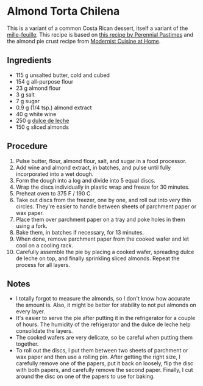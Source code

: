 # Almond Torta Chilena

This is a variant of a common Costa Rican dessert, itself a variant of the [mille-feuille](https://en.wikipedia.org/wiki/Mille-feuille). This recipe is based on [this recipe by Perennial Pastimes](https://perennialpastimes.com/2012/11/26/recipe-dulce-de-leche-pastry-cake/) and the almond pie crust recipe from [Modernist Cuisine at Home](https://modernistcuisine.com/books/modernist-cuisine-at-home/).

## Ingredients

* 115 g unsalted butter, cold and cubed
* 154 g all-purpose flour
* 23 g almond flour
* 3 g salt
* 7 g sugar
* 0.9 g (1/4 tsp.) almond extract
* 40 g white wine
* 250 g [dulce de leche](https://en.wikipedia.org/wiki/Dulce_de_leche)
* 150 g sliced almonds

## Procedure

1. Pulse butter, flour, almond flour, salt, and sugar in a food processor.
2. Add wine and almond extract, in batches, and pulse until fully incorporated into a wet dough.
3. Form the dough into a log and divide into 5 equal discs.
4. Wrap the discs individually in plastic wrap and freeze for 30 minutes.
5. Preheat oven to 375 F / 190 C.
6. Take out discs from the freezer, one by one, and roll out into very thin circles. They're easier to handle between sheets of parchment paper or wax paper.
7. Place them over parchment paper on a tray and poke holes in them using a fork.
8. Bake them, in batches if necessary, for 13 minutes.
9. When done, remove parchment paper from the cooked wafer and let cool on a cooling rack.
10. Carefully assemble the pie by placing a cooked wafer, spreading dulce de leche on top, and finally sprinkling sliced almonds. Repeat the process for all layers.

## Notes
* I totally forgot to measure the almonds, so I don't know how accurate the amount is. Also, it might be better for stability to not put almonds on every layer.
* It's easier to serve the pie after putting it in the refrigerator for a couple of hours. The humidity of the refrigerator and the dulce de leche help consolidate the layers.
* The cooked wafers are very delicate, so be careful when putting them together.
* To roll out the discs, I put them between two sheets of parchment or wax paper and then use a rolling pin. After getting the right size, I carefully remove one of the papers, put it back on loosely, flip the disc with both papers, and carefully remove the second paper. Finally, I cut around the disc on one of the papers to use for baking.
